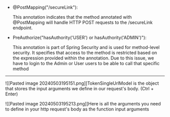 
- @PostMapping("/secureLink"):

    This annotation indicates that the method annotated with @PostMapping will handle HTTP POST requests to the /secureLink endpoint.


- PreAuthorize("hasAuthority('USER') or hasAuthority('ADMIN')"):

    This annotation is part of Spring Security and is used for method-level security.
    It specifies that access to the method is restricted based on the expression provided within the annotation.
    Due to this issue, we have to login to the Admin or User users to be able to call that specific method
----------------------------------------

![[Pasted image 20240503195151.png]]TokenSingleUrlModel is the object that stores the input arguments we define in our request's body. (Ctrl + Enter)

![[Pasted image 20240503195213.png]]Here is all the arguments you need to define in your http request's body as the function input  arguments